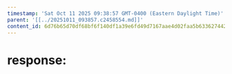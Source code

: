 ```yaml
---
timestamp: 'Sat Oct 11 2025 09:38:57 GMT-0400 (Eastern Daylight Time)'
parent: '[[../20251011_093857.c2458554.md]]'
content_id: 6d76b65d70df68bf6f140df1a39e6fd49d7167aae4d02faa5b63362744266256
---
```


# response:
